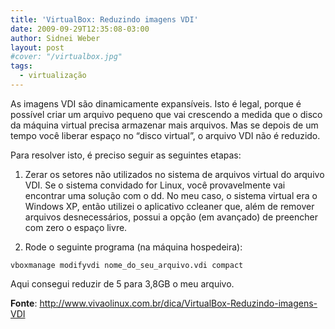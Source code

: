 ```yaml
---
title: 'VirtualBox: Reduzindo imagens VDI'
date: 2009-09-29T12:35:08-03:00
author: Sidnei Weber
layout: post
#cover: "/virtualbox.jpg"
tags:
  - virtualização
---
```

As imagens VDI são dinamicamente expansíveis. Isto é legal, porque é possível criar um arquivo pequeno que vai crescendo a medida que o disco da máquina virtual precisa armazenar mais arquivos. Mas se depois de um tempo você liberar espaço no &#8220;disco virtual&#8221;, o arquivo VDI não é reduzido.

Para resolver isto, é preciso seguir as seguintes etapas:

1) Zerar os setores não utilizados no sistema de arquivos virtual do arquivo VDI. Se o sistema convidado for Linux, você provavelmente vai encontrar uma solução com o dd. No meu caso, o sistema virtual era o Windows XP, então utilizei o aplicativo ccleaner que, além de remover arquivos desnecessários, possui a opção (em avançado) de preencher com zero o espaço livre.

2) Rode o seguinte programa (na máquina hospedeira):

```shell
vboxmanage modifyvdi nome_do_seu_arquivo.vdi compact
```

Aqui consegui reduzir de 5 para 3,8GB o meu arquivo.

**Fonte**: <http://www.vivaolinux.com.br/dica/VirtualBox-Reduzindo-imagens-VDI>
